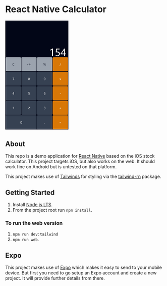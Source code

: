 # React Native Calculator

<img src="./assets/screenshot.webp" alt="screenshot" width="200px" height="auto"/>

## About

This repo is a demo application for [React Native](https://reactnative.dev/) based on the iOS stock calculator. 
This project targets iOS, but also works on the web. It should work fine on Android but is untested on that platform.

This project makes use of [Tailwinds](https://tailwindcss.com) for styling via the 
[tailwind-rn](https://github.com/vadimdemedes/tailwind-rn) package.

## Getting Started

1. Install [Node.js LTS](https://nodejs.org/en).
2. From the project root run `npm install`.

### To run the web version

1. `npm run dev:tailwind`
2. `npm run web`.

## Expo

This project makes use of [Expo](https://expo.dev/) which makes it easy to send to your mobile device. But first you
need to go setup an Expo account and create a new project. It will provide further details from there.